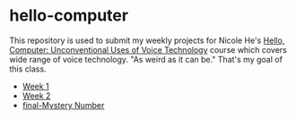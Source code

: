 # hello-computer
This repository is used to submit my weekly projects for Nicole He's [Hello, Computer: Unconventional Uses of Voice Technology](https://nicolehe.github.io/) course which covers wide range of voice technology. "As weird as it can be." That's my goal of this class. 

* [Week 1](https://byjoohyunpark.github.io/hello-computer/week1/)
* [Week 2](https://byjoohyunpark.github.io/hello-computer/week2/)
* [final-Mystery Number](http://www.itp.parkjoohyun.com/mystery-number/)
